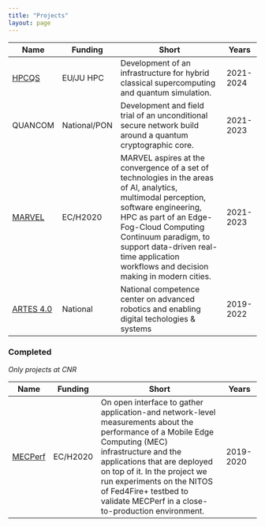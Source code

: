 ```yaml
---
title: "Projects"
layout: page
---
```


| Name | Funding | Short | Years |
|----- | ------- | ----- | ----- |
| [HPCQS](https://hpcqs.eu/) | EU/JU HPC | Development of an infrastructure for hybrid classical supercomputing and quantum simulation. | 2021-2024 |
| QUANCOM | National/PON | Development and field trial of an unconditional secure network build around a quantum cryptographic core. | 2021-2023 |
| [MARVEL](https://www.marvel-project.eu/) | EC/H2020 | MARVEL aspires at the convergence of a set of technologies in the areas of AI, analytics, multimodal perception, software engineering, HPC as part of an Edge-Fog-Cloud Computing Continuum paradigm, to support data-driven real-time application workflows and decision making in modern cities. | 2021-2023 |
| [ARTES 4.0](https://www.artes4.it/) | National | National competence center on advanced robotics and enabling digital techologies & systems | 2019-2022 |

### Completed

_Only projects at CNR_

| Name | Funding | Short | Years |
|----- | ------- | ----- | ----- |
| [MECPerf](https://www.fed4fire.eu/demo-stories/oc6/mecperf/) | EC/H2020 | On open interface to gather application-and network-level measurements about the performance of a Mobile Edge Computing (MEC) infrastructure and the applications that are deployed on top of it. In the project we run experiments on the NITOS of Fed4Fire+ testbed to validate MECPerf in a close-to-production environment. | 2019-2020 |
